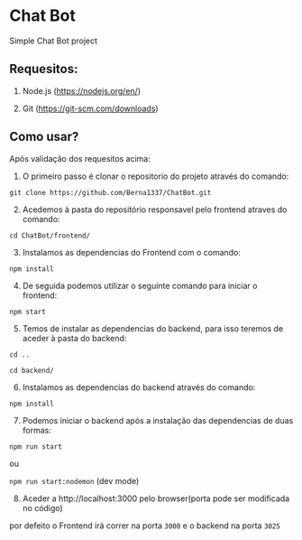 # Chat Bot
Simple Chat Bot project

## Requesitos:
1. Node.js (https://nodejs.org/en/)

2. Git (https://git-scm.com/downloads)

## Como usar?
Após validação dos requesitos acima:

1. O primeiro passo é clonar o repositorio do projeto através do comando:

```git clone https://github.com/Berna1337/ChatBot.git```



2. Acedemos à pasta do repositório responsavel pelo frontend atraves do comando:

```cd ChatBot/frontend/```



3. Instalamos as dependencias do Frontend com o comando:

```npm install```

4. De seguida podemos utilizar o seguinte comando para iniciar o frontend:

```npm start```

5. Temos de instalar as dependencias do backend, para isso teremos de aceder à pasta do backend:

```cd ..```

```cd backend/```

6. Instalamos as dependencias do backend através do comando:

```npm install```

7. Podemos iniciar o backend após a instalação das dependencias de duas formas:

```npm run start```

ou

```npm run start:nodemon``` (dev mode)

8. Aceder a http://localhost:3000 pelo browser(porta pode ser modificada no código)

por defeito o Frontend irá correr na porta ```3000``` e o backend na porta ```3025```

